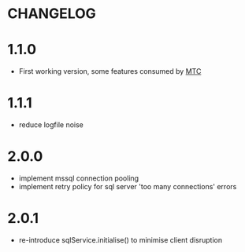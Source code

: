 # CHANGELOG

# 1.1.0

* First working version, some features consumed by [MTC](https://github.com/DFEAGILEDEVOPS/MTC)

# 1.1.1

* reduce logfile noise

# 2.0.0

* implement mssql connection pooling
* implement retry policy for sql server 'too many connections' errors

# 2.0.1

* re-introduce sqlService.initialise() to minimise client disruption
